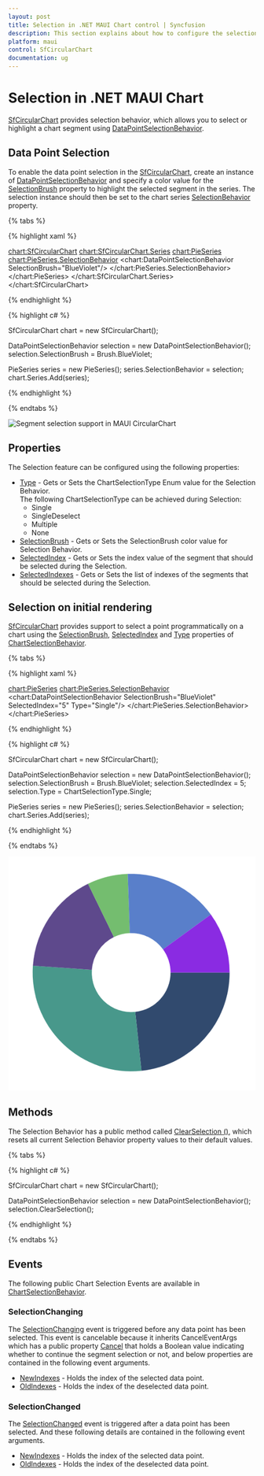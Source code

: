 ```yaml
---
layout: post
title: Selection in .NET MAUI Chart control | Syncfusion
description: This section explains about how to configure the selection support and its features applying in .NET MAUI Chart (SfCircularChart).
platform: maui
control: SfCircularChart
documentation: ug
---
```


# Selection in .NET MAUI Chart

[SfCircularChart]() provides selection behavior, which allows you to select or highlight a chart segment using [DataPointSelectionBehavior]().

## Data Point Selection

To enable the data point selection in the [SfCircularChart](), create an instance of [DataPointSelectionBehavior]() and specify a color value for the [SelectionBrush]() property to highlight the selected segment in the series. The selection instance should then be set to the chart series [SelectionBehavior]() property.

{% tabs %}

{% highlight xaml %}

<chart:SfCircularChart>
    <chart:SfCircularChart.Series>
        <chart:PieSeries>
            <chart:PieSeries.SelectionBehavior>
                <chart:DataPointSelectionBehavior SelectionBrush="BlueViolet"/>
            </chart:PieSeries.SelectionBehavior>
        </chart:PieSeries>
    </chart:SfCircularChart.Series>
</chart:SfCircularChart>

{% endhighlight %}

{% highlight c# %}

SfCircularChart chart = new SfCircularChart();

DataPointSelectionBehavior selection = new DataPointSelectionBehavior();
selection.SelectionBrush = Brush.BlueViolet;

PieSeries series = new PieSeries();
series.SelectionBehavior = selection;
chart.Series.Add(series);

{% endhighlight %}

{% endtabs %}

![Segment selection support in MAUI CircularChart](Selection_images/maui_chart_segment_selection.png)

## Properties

The Selection feature can be configured using the following properties:

* [Type]() - Gets or Sets the ChartSelectionType Enum value for the Selection Behavior.     
The following ChartSelectionType can be achieved during Selection:
    * Single
    * SingleDeselect
    * Multiple
    * None
* [SelectionBrush]() - Gets or Sets  the SelectionBrush color value for Selection Behavior.
* [SelectedIndex]() - Gets or Sets  the index value of the segment that should be selected during the Selection.
* [SelectedIndexes]() - Gets or Sets  the list of indexes of the segments that should be selected during the Selection.

## Selection on initial rendering

[SfCircularChart]() provides support to select a point programmatically on a chart using the [SelectionBrush](), [SelectedIndex]() and [Type]() properties of [ChartSelectionBehavior]().

{% tabs %}

{% highlight xaml %}

<chart:PieSeries>
    <chart:PieSeries.SelectionBehavior>
        <chart:DataPointSelectionBehavior SelectionBrush="BlueViolet" SelectedIndex="5" Type="Single"/>
    </chart:PieSeries.SelectionBehavior>
</chart:PieSeries>

{% endhighlight %}

{% highlight c# %}

SfCircularChart chart = new SfCircularChart();

DataPointSelectionBehavior selection = new DataPointSelectionBehavior();
selection.SelectionBrush = Brush.BlueViolet;
selection.SelectedIndex = 5;
selection.Type = ChartSelectionType.Single;

PieSeries series = new PieSeries();
series.SelectionBehavior = selection;
chart.Series.Add(series);

{% endhighlight %}

{% endtabs %}

![DataPointSelectionBehavior in LoadTime](Selection_images/data_point_selection_properties.PNG)

## Methods

The Selection Behavior has a public method called [ClearSelection ()](), which resets all current Selection Behavior property values to their default values.

{% tabs %}

{% highlight c# %}

SfCircularChart chart = new SfCircularChart();

DataPointSelectionBehavior selection = new DataPointSelectionBehavior();
selection.ClearSelection();

{% endhighlight %}

{% endtabs %}

## Events

The following public Chart Selection Events are available in [ChartSelectionBehavior]().

### SelectionChanging

The [SelectionChanging]() event is triggered before any data point has been selected. This event is cancelable because it inherits CancelEventArgs which has a public property [Cancel]() that holds a Boolean value indicating whether to continue the segment selection or not, and below properties are contained in the following event arguments.

* [NewIndexes]() - Holds the index of the selected data point.
* [OldIndexes]() - Holds the index of the deselected data point.

### SelectionChanged

The [SelectionChanged]() event is triggered after a data point has been selected. And these following details are contained in the following event arguments.

* [NewIndexes]() - Holds the index of the selected data point.
* [OldIndexes]() - Holds the index of the deselected data point.
